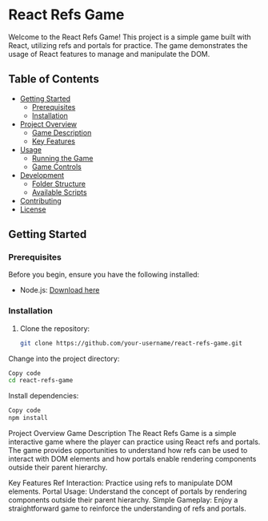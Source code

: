 # React Refs Game

Welcome to the React Refs Game! This project is a simple game built with React, utilizing refs and portals for practice. The game demonstrates the usage of React features to manage and manipulate the DOM.

## Table of Contents

- [Getting Started](#getting-started)
  - [Prerequisites](#prerequisites)
  - [Installation](#installation)
- [Project Overview](#project-overview)
  - [Game Description](#game-description)
  - [Key Features](#key-features)
- [Usage](#usage)
  - [Running the Game](#running-the-game)
  - [Game Controls](#game-controls)
- [Development](#development)
  - [Folder Structure](#folder-structure)
  - [Available Scripts](#available-scripts)
- [Contributing](#contributing)
- [License](#license)

## Getting Started

### Prerequisites

Before you begin, ensure you have the following installed:

- Node.js: [Download here](https://nodejs.org/)

### Installation

1. Clone the repository:

   ```bash
   git clone https://github.com/your-username/react-refs-game.git
   ```
Change into the project directory:

```bash
Copy code
cd react-refs-game
```
Install dependencies:

```bash
Copy code
npm install
```

Project Overview
Game Description
The React Refs Game is a simple interactive game where the player can practice using React refs and portals. The game provides opportunities to understand how refs can be used to interact with DOM elements and how portals enable rendering components outside their parent hierarchy.

Key Features
Ref Interaction: Practice using refs to manipulate DOM elements.
Portal Usage: Understand the concept of portals by rendering components outside their parent hierarchy.
Simple Gameplay: Enjoy a straightforward game to reinforce the understanding of refs and portals.







   

